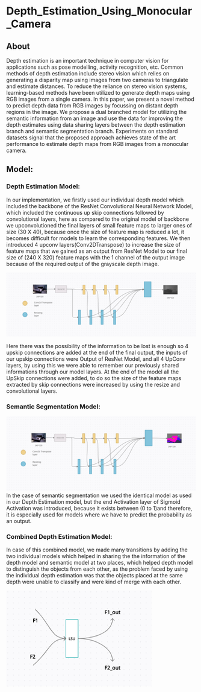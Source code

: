 # Depth_Estimation_Using_Monocular_Camera

## About
Depth estimation is an important technique in computer vision for applications such as pose modelling, activity recognition, etc. Common methods of depth estimation include stereo vision which relies on generating a disparity map using images from two cameras to triangulate and estimate distances. To reduce the reliance on stereo vision systems, learning-based methods have been utilized to generate depth maps using RGB images from a single camera. In this paper, we present a novel method to predict depth data from RGB images by focussing on distant depth regions in the image. We propose a dual branched model for utilizing the semantic information from an image and use the data for improving the depth estimates using data sharing layers between the depth estimation branch and semantic segmentation branch. Experiments on standard datasets signal that the proposed approach achieves state of the art performance to estimate depth maps from RGB images from a monocular camera. 

## Model:

### Depth Estimation Model:
In our implementation, we firstly used our individual depth model which included the backbone of the ResNet Convolutional Neural Network Model, which included the continuous up skip connections followed by convolutional layers, here as compared to the original model of backbone we upconvolutioned the final layers of small feature maps to larger ones of size (30 X 40), because once the size of feature map is reduced a lot, it becomes difficult for models to learn the corresponding features. We then introduced 4 upconv layers(Conv2DTranspose) to increase the size of feature maps that we gained as an output from ResNet Model to our final size of 
(240 X 320) feature maps with the 1 channel of the output image because of the required output of the grayscale depth image.

<img src = "/images/depth_model.png">

Here there was the possibility of the information to be lost is enough so 4 upskip connections are added at the end of the final output, the inputs of our upskip connections were Output of ResNet Model, and all 4 UpConv layers, by using this we were able to remember our previously shared informations through our model layers. At the end of the model all the UpSkip connections were added, to do so the size of the feature maps extracted by skip connections were increased by using the resize and convolutional layers. 

### Semantic Segmentation Model:

<img src = "./images/semantic_mdoel.png">
In the case of semantic segmentation we used the identical model as used in our Depth Estimation model, but the end Activation layer of Sigmoid Activation was introduced, because it exists between (0 to 1)and therefore, it is especially used for models where we have to predict the probability as an output.  

### Combined Depth Estimation Model:

In case of this combined model, we made many transitions by adding the two individual models which helped in sharing the the information of the depth model and semantic model at two places, which helped depth model to distinguish the objects from each other, as the problem faced by using the individual depth estimation was that the objects placed at the same depth were unable to classify and were kind of merge with each other. 

<img src = "/images/lsu_layer.PNG">
